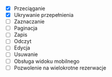 - [x] Przeciąganie
- [x] Ukrywanie przepełnienia
- [ ] Zaznaczanie
- [ ] Paginacja
- [ ] Zapis
- [ ] Odczyt
- [ ] Edycja
- [ ] Usuwanie
- [ ] Obsługa widoku mobilnego
- [ ] Pozwolenie na wielokrotne rezerwacje
